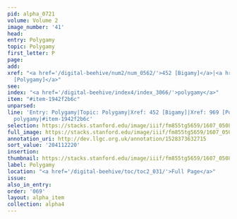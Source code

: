 ```yaml
---
pid: alpha_0721
volume: Volume 2
image_number: '41'
head:
entry: Polygamy
topic: Polygamy
first_letter: P
page:
add:
xref: "<a href='/digital-beehive/num2/num_0562/'>452 [Bigamy]</a>|<a href='/digital-beehive/num4/num_1291/'>969
  [Polygamy]</a>"
see:
index: "<a href='/digital-beehive/index4/index_3066/'>polygamy</a>"
item: "#item-1942f2b6c"
unparsed:
line: 'Entry: Polygamy|Topic: Polygamy|Xref: 452 [Bigamy]|Xref: 969 [Polygamy]|Index:
  polygamy|#item-1942f2b6c'
selection: https://stacks.stanford.edu/image/iiif/fm855tg5659/1607_0508/267,2220,3106,385/full/0/default.jpg
full_image: https://stacks.stanford.edu/image/iiif/fm855tg5659/1607_0508/full/full/0/default.jpg
annotation_uri: http://dev.llgc.org.uk/annotation/1528373632715
sort_value: '204112220'
insertion:
thumbnail: https://stacks.stanford.edu/image/iiif/fm855tg5659/1607_0508/267,2220,600,180/250,/0/default.jpg
label: Polygamy
location: "<a href='/digital-beehive/toc/toc2_031/'>Full Page</a>"
issue:
also_in_entry:
order: '069'
layout: alpha_item
collection: alpha4
---
```

